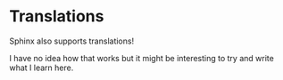 # Translations
Sphinx also supports translations!

I have no idea how that works but it might be interesting to try
and write what I learn here.
